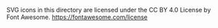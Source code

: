 SVG icons in this directory are licensed under the CC BY 4.0 License by Font Awesome.
https://fontawesome.com/license
